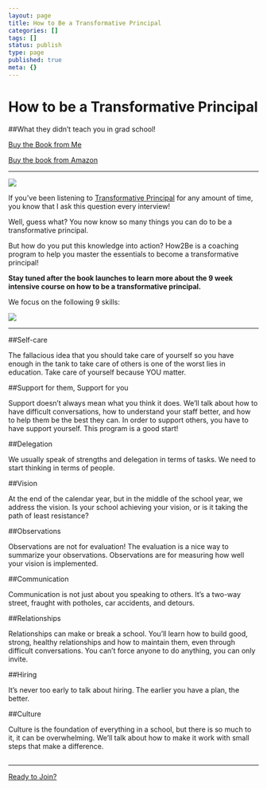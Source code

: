 ```yaml
---
layout: page
title: How to Be a Transformative Principal
categories: []
tags: []
status: publish
type: page
published: true
meta: {}
---
```


# How to be a Transformative Principal


##What they didn’t teach you in grad school!

























[Buy the Book from Me](https://jethrojones.gumroad.com/l/how2bebook)



[Buy the book from Amazon](https://amzn.to/3JfzwVG)

****











































  

    
  
    
![](/squarespace_images/content_v1_4fffa949e4b0b4590d67b4e7_ecf4b8b0-a653-431b-b602-508852c71d9c_71eYff78CnL._AC_UY436_QL65_.jpg_)
  


  



If you've been listening to 
[Transformative Principal](https://jethrojones.com/podcast) for any amount of time, you know that I ask this question every interview!

Well, guess what? You now know so many things you can do to be a transformative principal.

But how do you put this knowledge into action? How2Be is a coaching program to help you master the essentials to become a transformative principal!

**Stay tuned after the book launches to learn more about the 9 week intensive course on how to be a transformative principal.**

We focus on the following 9 skills:












































  

    
  
    
![](/squarespace_images/content_v1_4fffa949e4b0b4590d67b4e7_f3bce3f5-8c47-4f98-a00b-9bc2a852e593_9+facets+on+How+to+be+a+transformative+principal-2.png_)
  


  



****



##Self-care


The fallacious idea that you should take care of yourself so you have enough in the tank to take care of others is one of the worst lies in education. Take care of yourself because YOU matter.

##Support for them, Support for you


Support doesn’t always mean what you think it does. We’ll talk about how to have difficult conversations, how to understand your staff better, and how to help them be the best they can. In order to support others, you have to have support yourself. This program is a good start!

##Delegation


We usually speak of strengths and delegation in terms of tasks. We need to start thinking in terms of people.

##Vision


At the end of the calendar year, but in the middle of the school year, we address the vision. Is your school achieving your vision, or is it taking the path of least resistance?

##Observations


Observations are not for evaluation! The evaluation is a nice way to summarize your observations. Observations are for measuring how well your vision is implemented.

##Communication


Communication is not just about you speaking to others. It’s a two-way street, fraught with potholes, car accidents, and detours.

##Relationships


Relationships can make or break a school. You’ll learn how to build good, strong, healthy relationships and how to maintain them, even through difficult conversations. You can’t force anyone to do anything, you can only invite.

##Hiring


It’s never too early to talk about hiring. The earlier you have a plan, the better.

##Culture


Culture is the foundation of everything in a school, but there is so much to it, it can be overwhelming. We’ll talk about how to make it work with small steps that make a difference.

##


##























****



[Ready to Join?](https://gum.co/how2be)
